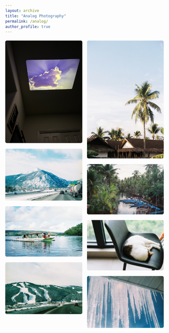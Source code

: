 ```yaml
---
layout: archive
title: "Analog Photography"
permalink: /analog/
author_profile: true
---
```


<div style="display: flex; gap: 15px; margin: 20px 0; max-width: 800px;">
  <!-- Left column: Photos 1, 2, 3 -->
  <div style="flex: 1; display: flex; flex-direction: column;">
    <div style="margin-bottom: 15px;">
      <img src="/images/IMG_0267.jpeg" alt="Analog photo 1" style="width: 100%; border-radius: 5px;">
    </div>
    <div style="margin-bottom: 15px;">
      <img src="/images/IMG_3109.jpg" alt="Analog photo 2" style="width: 100%; border-radius: 5px;">
    </div>
    <div style="margin-bottom: 15px;">
      <img src="/images/IMG_9372.jpg" alt="Analog photo 3" style="width: 100%; border-radius: 5px;">
    </div>
    <div style="margin-bottom: 15px;">
      <img src="/images/601755c0ed90a8048cea9c1cdc356f55.jpg" alt="Analog photo 4" style="width: 100%; border-radius: 5px;">
    </div>
  </div>
  
  <!-- Right column: Photos 4, 5 -->
  <div style="flex: 1; display: flex; flex-direction: column;">
    <div style="margin-bottom: 15px;">
      <img src="/images/IMG_9374.jpg" alt="Analog photo 5" style="width: 100%; border-radius: 5px;">
    </div>
    <div style="margin-bottom: 15px;">
      <img src="/images/IMG_9377.jpg" alt="Analog photo 6" style="width: 100%; border-radius: 5px;">
    </div>
    <div style="margin-bottom: 15px;">
      <img src="/images/000069.jpg" alt="Analog photo 7" style="width: 100%; border-radius: 5px;">
    </div>
    <div style="margin-bottom: 15px;">
      <img src="/images/56b1859bc624af88d7abd732bee3e187.jpg" alt="Analog photo 8" style="width: 100%; border-radius: 5px;">
    </div>
  </div>
</div>
